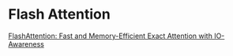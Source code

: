 # Flash Attention
[FlashAttention: Fast and Memory-Efficient Exact Attention with IO-Awareness](https://arxiv.org/pdf/2205.14135)


